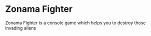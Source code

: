 Zonama Fighter
==============

Zonama Fighter is a console game which helps you to destroy those invading aliens
